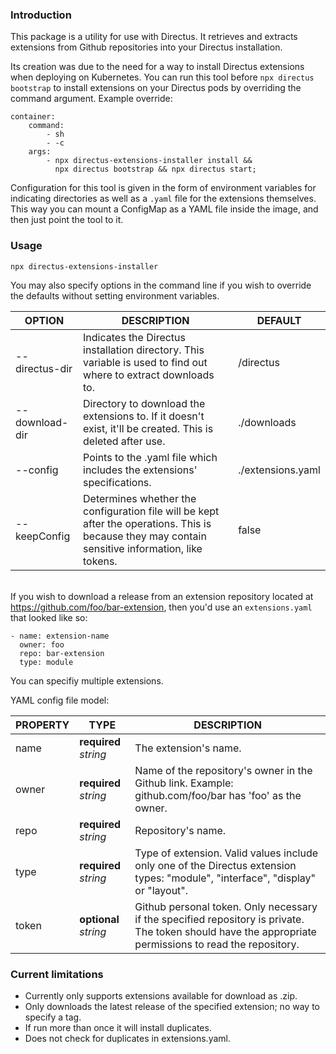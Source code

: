 
### Introduction

This package is a utility for use with Directus. It retrieves and extracts extensions from Github repositories into your Directus installation.

Its creation was due to the need for a way to install Directus extensions when deploying on Kubernetes. You can run this tool before `npx directus bootstrap` to install extensions on your Directus pods by overriding the command argument. Example override:  
```
container:
    command:
        - sh
        - -c
    args:
        - npx directus-extensions-installer install &&
          npx directus bootstrap && npx directus start;
```

Configuration for this tool is given in the form of environment variables for indicating directories as well as a `.yaml` file for the extensions themselves. This way you can mount a ConfigMap as a YAML file inside the image, and then just point the tool to it.

### Usage

`npx directus-extensions-installer`

You may also specify options in the command line if you wish to override the defaults without setting environment variables.


| OPTION         | DESCRIPTION                                                                                                     | DEFAULT           |
|----------------|-----------------------------------------------------------------------------------------------------------------|-------------------|
| --directus-dir | Indicates the Directus installation directory. This variable is used to find out where to extract downloads to. | /directus         |
| --download-dir | Directory to download the extensions to. If it doesn't exist, it'll be created. This is deleted after use.      | ./downloads       |
| --config       | Points to the .yaml file which includes the extensions' specifications.                                         | ./extensions.yaml |
| --keepConfig       | Determines whether the configuration file will be kept after the operations. This is because they may contain sensitive information, like tokens.      | false |

&nbsp;  
If you wish to download a release from an extension repository located at https://github.com/foo/bar-extension, then you'd use an `extensions.yaml` that looked like so:

```
- name: extension-name
  owner: foo
  repo: bar-extension
  type: module
```

You can specifiy multiple extensions.

YAML config file model:

| PROPERTY | TYPE              | DESCRIPTION                                                                                                                                    |
|----------|-------------------|------------------------------------------------------------------------------------------------------------------------------------------------|
| name     | **required** _string_ | The extension's name.                                                                                                                          |
| owner    | **required** _string_ | Name of the repository's owner in the Github link. Example: github.com/foo/bar has 'foo' as the owner.                                         |
| repo     | **required** _string_ | Repository's name.                                                                                                                             |
| type     | **required** _string_ | Type of extension. Valid values include only one of the Directus extension types: "module", "interface", "display" or "layout".                |
| token    | **optional** _string_ | Github personal token. Only necessary if the specified repository is private. The token should have the appropriate permissions to read the repository. |

### Current limitations
- Currently only supports extensions available for download as .zip.
- Only downloads the latest release of the specified extension; no way to specify a tag.
- If run more than once it will install duplicates.
- Does not check for duplicates in extensions.yaml.